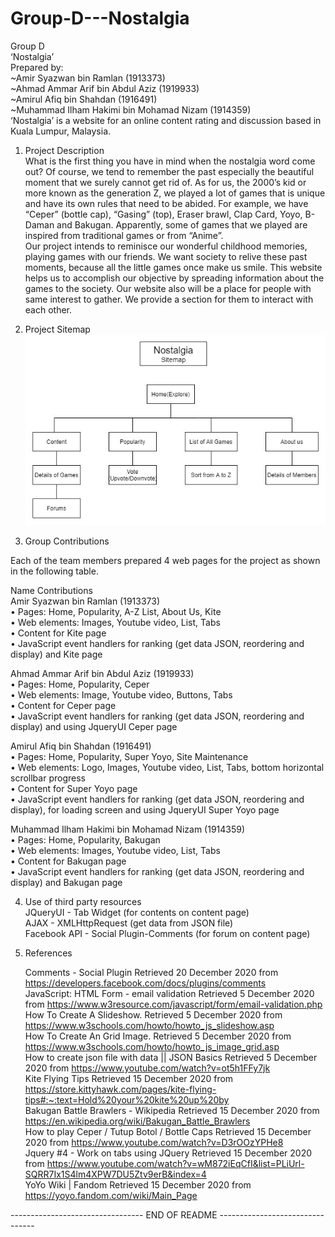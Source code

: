 # Group-D---Nostalgia

Group D  
‘Nostalgia’  
Prepared by:  
~Amir Syazwan bin Ramlan (1913373)  
~Ahmad Ammar Arif bin Abdul Aziz (1919933)  
~Amirul Afiq bin Shahdan (1916491)  
~Muhammad Ilham Hakimi bin Mohamad Nizam (1914359)  
‘Nostalgia’ is a website for an online content rating and discussion based in Kuala Lumpur, Malaysia.

1. Project Description  
   What is the first thing you have in mind when the nostalgia word come out? Of course, we tend to remember the past especially the beautiful moment that we surely cannot get rid of. As for us, the 2000’s kid or more known as the generation Z, we played a lot of games that is unique and have its own rules that need to be abided. For example, we have “Ceper” (bottle cap), “Gasing” (top), Eraser brawl, Clap Card, Yoyo, B-Daman and Bakugan. Apparently, some of games that we played are inspired from traditional games or from “Anime”.  
   Our project intends to reminisce our wonderful childhood memories, playing games with our friends. We want society to relive these past moments, because all the little games once make us smile. This website helps us to accomplish our objective by spreading information about the games to the society. Our website also will be a place for people with same interest to gather. We provide a section for them to interact with each other.
2. Project Sitemap  
   ![](images/sitemap.jpg)

3. Group Contributions

Each of the team members prepared 4 web pages for the project as shown in the following table.

Name Contributions  
Amir Syazwan bin Ramlan (1913373)  
• Pages: Home, Popularity, A-Z List, About Us, Kite  
• Web elements: Images, Youtube video, List, Tabs  
• Content for Kite page  
• JavaScript event handlers for ranking (get data JSON, reordering and display) and Kite page

Ahmad Ammar Arif bin Abdul Aziz (1919933)  
• Pages: Home, Popularity, Ceper  
• Web elements: Image, Youtube video, Buttons, Tabs  
• Content for Ceper page  
• JavaScript event handlers for ranking (get data JSON, reordering and display) and using JqueryUI Ceper page

Amirul Afiq bin Shahdan (1916491)  
• Pages: Home, Popularity, Super Yoyo, Site Maintenance  
• Web elements: Logo, Images, Youtube video, List, Tabs, bottom horizontal scrollbar progress  
• Content for Super Yoyo page  
• JavaScript event handlers for ranking (get data JSON, reordering and display), for loading screen and using JqueryUI Super Yoyo page

Muhammad Ilham Hakimi bin Mohamad Nizam (1914359)  
• Pages: Home, Popularity, Bakugan  
• Web elements: Images, Youtube video, List, Tabs  
• Content for Bakugan page  
• JavaScript event handlers for ranking (get data JSON, reordering and display) and Bakugan page

4. Use of third party resources  
   JQueryUI - Tab Widget (for contents on content page)  
   AJAX - XMLHttpRequest (get data from JSON file)  
   Facebook API - Social Plugin-Comments (for forum on content page)

5. References

   Comments - Social Plugin Retrieved 20 December 2020 from https://developers.facebook.com/docs/plugins/comments  
   JavaScript: HTML Form - email validation Retrieved 5 December 2020 from https://www.w3resource.com/javascript/form/email-validation.php  
   How To Create A Slideshow. Retrieved 5 December 2020 from https://www.w3schools.com/howto/howto_js_slideshow.asp  
   How To Create An Grid Image. Retrieved 5 December 2020 from https://www.w3schools.com/howto/howto_js_image_grid.asp  
   How to create json file with data || JSON Basics Retrieved 5 December 2020 from https://www.youtube.com/watch?v=ot5h1FFy7jk  
   Kite Flying Tips Retrieved 15 December 2020 from https://store.kittyhawk.com/pages/kite-flying-tips#:~:text=Hold%20your%20kite%20up%20by  
   Bakugan Battle Brawlers - Wikipedia Retrieved 15 December 2020 from https://en.wikipedia.org/wiki/Bakugan_Battle_Brawlers  
   How to play Ceper / Tutup Botol / Bottle Caps Retrieved 15 December 2020 from https://www.youtube.com/watch?v=D3rOOzYPHe8  
   Jquery #4 - Work on tabs using JQuery Retrieved 15 December 2020 from https://www.youtube.com/watch?v=wM872iEqCfI&list=PLiUrl-SQRR7Ix1S4lm4XPW7DU5Ztv9erB&index=4  
   YoYo Wiki | Fandom Retrieved 15 December 2020 from https://yoyo.fandom.com/wiki/Main_Page

--------------------------------- END OF README --------------------------------
